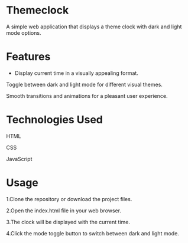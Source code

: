 # Themeclock
A simple web application that displays a theme clock with dark and light mode options.

# Features

* Display current time in a visually appealing format.

Toggle between dark and light mode for different visual themes.

Smooth transitions and animations for a pleasant user experience.


# Technologies Used

HTML

CSS

JavaScript


# Usage

1.Clone the repository or download the project files.

2.Open the index.html file in your web browser.

3.The clock will be displayed with the current time.

4.Click the mode toggle button to switch between dark and light mode.
